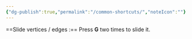 ```yaml
---
{"dg-publish":true,"permalink":"/common-shortcuts/","noteIcon":""}
---
```


==Slide vertices / edges :== Press **G** two times to slide it.